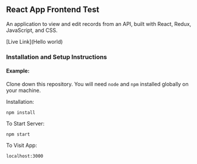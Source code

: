 ## React App Frontend Test
An application to view and edit records from an API, built with React, Redux, JavaScript, and CSS.

[Live Link](Hello world)

### Installation and Setup Instructions
#### Example:
Clone down this repository. You will need `node` and `npm` installed globally on your machine.  

Installation:

`npm install`  

To Start Server:

`npm start`  

To Visit App:

`localhost:3000` 
